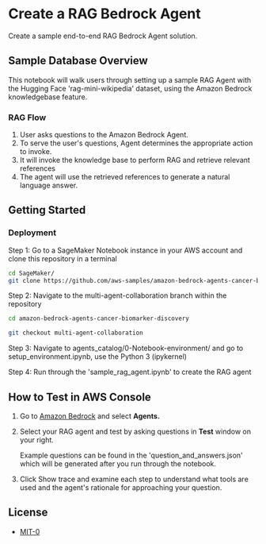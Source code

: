 # Create a RAG Bedrock Agent

Create a sample end-to-end RAG Bedrock Agent solution.

## Sample Database Overview

This notebook will walk users through setting up a sample RAG Agent with the Hugging Face 'rag-mini-wikipedia' dataset, using the Amazon Bedrock knowledgebase feature.

### RAG Flow

1. User asks questions to the Amazon Bedrock Agent.
2. To serve the user's questions, Agent determines the appropriate action to invoke.
3. It will invoke the knowledge base to perform RAG and retrieve relevant references
4. The agent will use the retrieved references to generate a natural language answer.

## Getting Started

### Deployment

Step 1: Go to a SageMaker Notebook instance in your AWS account and clone this repository in a terminal

```bash
cd SageMaker/
git clone https://github.com/aws-samples/amazon-bedrock-agents-cancer-biomarker-discovery.git
```

Step 2: Navigate to the multi-agent-collaboration branch within the repository
```bash
cd amazon-bedrock-agents-cancer-biomarker-discovery
```
```bash
git checkout multi-agent-collaboration
```

Step 3: Navigate to agents_catalog/0-Notebook-environment/ and go to setup_environment.ipynb, use the Python 3 (ipykernel)

Step 4: Run through the 'sample_rag_agent.ipynb' to create the RAG agent

## How to Test in AWS Console

1. Go to [Amazon Bedrock](https://console.aws.amazon.com/bedrock) and select **Agents.**

2. Select your RAG agent and test by asking questions in **Test** window on your right. 

    Example questions can be found in the 'question_and_answers.json' which will be generated after you run through the notebook.

3. Click Show trace and examine each step to understand what tools are used and the agent's rationale for approaching your question.

## License

- [MIT-0](/LICENSE)
